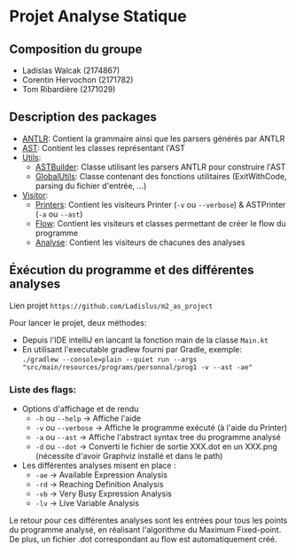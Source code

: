 # Projet Analyse Statique

## Composition du groupe
- Ladislas Walcak (2174867)
- Corentin Hervochon (2171782)
- Tom Ribardière (2171029)

## Description des packages
 - [ANTLR](src/main/java/antlr): Contient la grammaire ainsi que les parsers générés par ANTLR
 - [AST](src/main/java/ast): Contient les classes représentant l'AST
 - [Utils](src/main/java/utils):
   - [ASTBuilder](src/main/java/utils/ASTBuilder.kt): Classe utilisant les parsers ANTLR pour construire l'AST
   - [GlobalUtils](src/main/java/utils/GlobalUtils.kt): Classe contenant des fonctions utilitaires (ExitWithCode, parsing du fichier d'entrée, ...)
 - [Visitor](src/main/java/visitor):
   - [Printers](src/main/java/visitor/printers): Contient les visiteurs Printer (`-v` ou `--verbose`) & ASTPrinter (`-a` ou `--ast`)
   - [Flow](src/main/java/visitor/flow): Contient les visiteurs et classes permettant de créer le flow du programme
   - [Analyse](src/main/java/visitor/analyse): Contient les visiteurs de chacunes des analyses

## Éxécution du programme et des différentes analyses

Lien projet
`https://github.com/Ladislus/m2_as_project`

Pour lancer le projet, deux méthodes:  
 - Depuis l'IDE intelliJ en lancant la fonction main de la classe `Main.kt`
 - En utilisant l'executable gradlew fourni par Gradle, exemple:  
`./gradlew --console=plain --quiet run --args "src/main/resources/programs/personnal/prog1 -v --ast -ae"`

### Liste des flags:
- Options d'affichage et de rendu 
   - `-h` ou `--help` -> Affiche l'aide
   - `-v` ou `--verbose` -> Affiche le programme exécuté (à l'aide du Printer)
   - `-a` ou `--ast` -> Affiche l'abstract syntax tree du programme analysé
   - `-d` ou `--dot` -> Converti le fichier de sortie XXX.dot en un XXX.png (nécessite d'avoir Graphviz installé et dans le path)
 - Les différentes analyses misent en place :
   - `-ae` -> Available Expression Analysis
   - `-rd` -> Reaching Definition Analysis
   - `-vb` -> Very Busy Expression Analysis
   - `-lv` -> Live Variable Analysis

Le retour pour ces différentes analyses sont les entrées pour tous les points du programme analysé, en réalisant l'algorithme du Maximum Fixed-point.  
De plus, un fichier .dot correspondant au flow est automatiquement créé.

